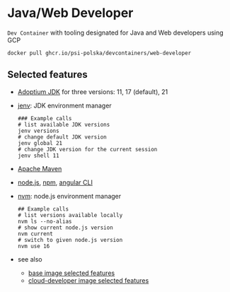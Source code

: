 # Java/Web Developer

`Dev Container` with tooling designated for Java and Web developers using GCP

```shell
docker pull ghcr.io/psi-polska/devcontainers/web-developer
```

## Selected features

* [Adoptium JDK](https://adoptium.net/) for three versions: 11, 17 (default), 21
* [jenv](https://github.com/jenv/jenv): JDK environment manager

  ```shell
  ### Example calls
  # list available JDK versions
  jenv versions
  # change default JDK version
  jenv global 21
  # change JDK version for the current session
  jenv shell 11
  ```

* [Apache Maven](https://maven.apache.org/)
* [node.js](https://nodejs.org/en), [npm](https://www.npmjs.com/), [angular CLI](https://angular.io/cli)
* [nvm](https://github.com/nvm-sh/nvm): node.js environment manager

  ```shell
  ## Example calls
  # list versions available locally
  nvm ls --no-alias
  # show current node.js version
  nvm current
  # switch to given node.js version
  nvm use 16
  ```

* see also
  * [base image selected features](../base/README.md#selected-features)
  * [cloud-developer image selected features](../cloud-developer/README.md#selected-features)
